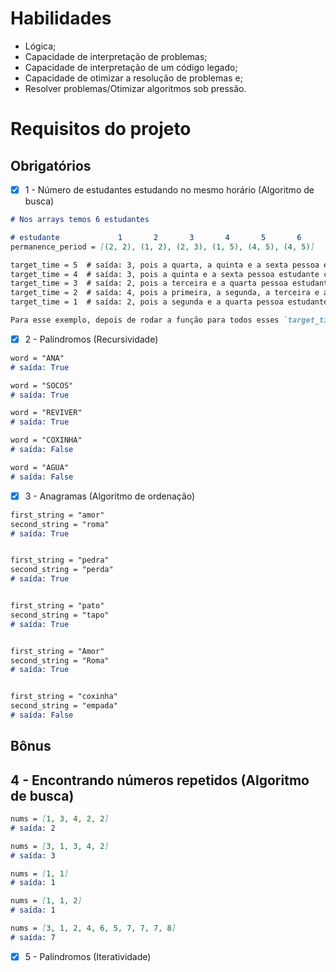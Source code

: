 # Habilidades
  
- Lógica;
- Capacidade de interpretação de problemas;
- Capacidade de interpretação de um código legado;
- Capacidade de otimizar a resolução de problemas e;
- Resolver problemas/Otimizar algoritmos sob pressão.

# Requisitos do projeto

## Obrigatórios

- [x] 1 - Número de estudantes estudando no mesmo horário (Algoritmo de busca)

```md
# Nos arrays temos 6 estudantes

# estudante             1       2       3       4       5       6
permanence_period = [(2, 2), (1, 2), (2, 3), (1, 5), (4, 5), (4, 5)]

target_time = 5  # saída: 3, pois a quarta, a quinta e a sexta pessoa estudante ainda estavam estudando nesse horário.
target_time = 4  # saída: 3, pois a quinta e a sexta pessoa estudante começaram a estudar nesse horário e a quarta ainda estava estudando.
target_time = 3  # saída: 2, pois a terceira e a quarta pessoa estudante ainda estavam estudando nesse horário.
target_time = 2  # saída: 4, pois a primeira, a segunda, a terceira e a quarta pessoa estudante estavam estudando nesse horário.
target_time = 1  # saída: 2, pois a segunda e a quarta pessoa estudante estavam estudando nesse horário.

Para esse exemplo, depois de rodar a função para todos esses `target_times`, julgamos que o melhor horário é o `2`, pois esse retornou `4`, já que 4 estudantes estavam presentes nesse horário!
```
- [x] 2 - Palíndromos (Recursividade)

```md
word = "ANA"
# saída: True

word = "SOCOS"
# saída: True

word = "REVIVER"
# saída: True

word = "COXINHA"
# saída: False

word = "AGUA"
# saída: False
```

- [x] 3 - Anagramas (Algoritmo de ordenação)

```md
first_string = "amor"
second_string = "roma"
# saída: True


first_string = "pedra"
second_string = "perda"
# saída: True


first_string = "pato"
second_string = "tapo"
# saída: True


first_string = "Amor"
second_string = "Roma"
# saída: True


first_string = "coxinha"
second_string = "empada"
# saída: False
```

## Bônus

## 4 - Encontrando números repetidos (Algoritmo de busca)

```md
nums = [1, 3, 4, 2, 2]
# saída: 2

nums = [3, 1, 3, 4, 2]
# saída: 3

nums = [1, 1]
# saída: 1

nums = [1, 1, 2]
# saída: 1

nums = [3, 1, 2, 4, 6, 5, 7, 7, 7, 8]
# saída: 7
```

- [x] 5 - Palíndromos (Iteratividade)
